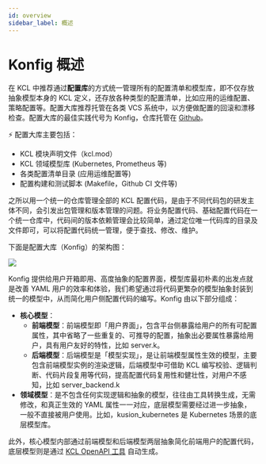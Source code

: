```yaml
---
id: overview
sidebar_label: 概述
---
```

# Konfig 概述

在 KCL 中推荐通过**配置库**的方式统一管理所有的配置清单和模型库，即不仅存放抽象模型本身的 KCL 定义，还存放各种类型的配置清单，比如应用的运维配置、策略配置等。配置大库推荐托管在各类 VCS 系统中，以方便做配置的回滚和漂移检查。配置大库的最佳实践代号为 Konfig，仓库托管在 [Github](https://github.com/KusionStack/konfig)。

⚡️ 配置大库主要包括：

* KCL 模块声明文件（kcl.mod）
* KCL 领域模型库 (Kubernetes, Prometheus 等)
* 各类配置清单目录 (应用运维配置等)
* 配置构建和测试脚本 (Makefile，Github CI 文件等)

之所以用一个统一的仓库管理全部的 KCL 配置代码，是由于不同代码包的研发主体不同，会引发出包管理和版本管理的问题。将业务配置代码、基础配置代码在一个统一仓库中，代码间的版本依赖管理会比较简单，通过定位唯一代码库的目录及文件即可，可以将配置代码统一管理，便于查找、修改、维护。

下面是配置大库（Konfig）的架构图：

![](/img/docs/user_docs/guides/konfig/konfig-arch.png)

Konfig 提供给用户开箱即用、高度抽象的配置界面，模型库最初朴素的出发点就是改善 YAML 用户的效率和体验，我们希望通过将代码更繁杂的模型抽象封装到统一的模型中，从而简化用户侧配置代码的编写。Konfig 由以下部分组成：

* **核心模型**：
  * **前端模型**：前端模型即「用户界面」，包含平台侧暴露给用户的所有可配置属性，其中省略了一些重复的、可推导的配置，抽象出必要属性暴露给用户，具有用户友好的特性，比如 server.k。
  * **后端模型**：后端模型是「模型实现」，是让前端模型属性生效的模型，主要包含前端模型实例的渲染逻辑，后端模型中可借助 KCL 编写校验、逻辑判断、代码片段复用等代码，提高配置代码复用性和健壮性，对用户不感知，比如 server_backend.k
* **领域模型**：是不包含任何实现逻辑和抽象的模型，往往由工具转换生成，无需修改，和真正生效的 YAML 属性一一对应，底层模型需要经过进一步抽象，一般不直接被用户使用。比如，kusion_kubernetes 是 Kubernetes 场景的底层模型库。

此外，核心模型内部通过前端模型和后端模型两层抽象简化前端用户的配置代码，底层模型则是通过 [KCL OpenAPI 工具](/docs/tools/cli/openapi/quick-start) 自动生成。
